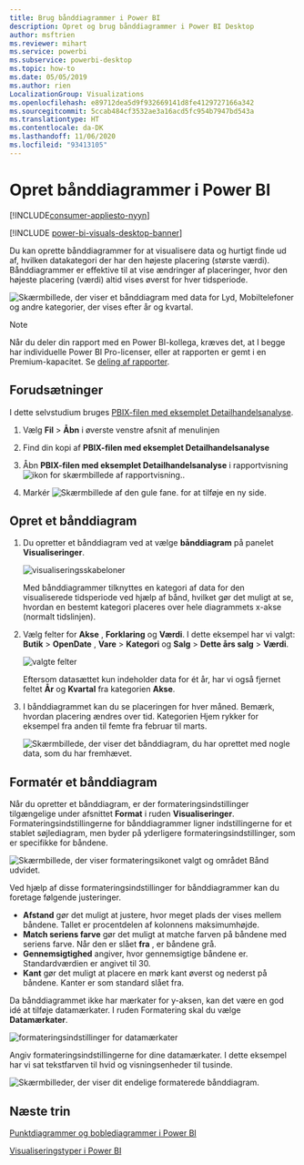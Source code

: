 ```yaml
---
title: Brug bånddiagrammer i Power BI
description: Opret og brug bånddiagrammer i Power BI Desktop
author: msftrien
ms.reviewer: mihart
ms.service: powerbi
ms.subservice: powerbi-desktop
ms.topic: how-to
ms.date: 05/05/2019
ms.author: rien
LocalizationGroup: Visualizations
ms.openlocfilehash: e89712dea5d9f932669141d8fe4129727166a342
ms.sourcegitcommit: 5ccab484cf3532ae3a16acd5fc954b7947bd543a
ms.translationtype: HT
ms.contentlocale: da-DK
ms.lasthandoff: 11/06/2020
ms.locfileid: "93413105"
---
```

# <a name="create-ribbon-charts-in-power-bi"></a>Opret bånddiagrammer i Power BI

[!INCLUDE[consumer-appliesto-nyyn](../includes/consumer-appliesto-nyyn.md)]    

[!INCLUDE [power-bi-visuals-desktop-banner](../includes/power-bi-visuals-desktop-banner.md)]

Du kan oprette bånddiagrammer for at visualisere data og hurtigt finde ud af, hvilken datakategori der har den højeste placering (største værdi). Bånddiagrammer er effektive til at vise ændringer af placeringer, hvor den højeste placering (værdi) altid vises øverst for hver tidsperiode. 

![Skærmbillede, der viser et bånddiagram med data for Lyd, Mobiltelefoner og andre kategorier, der vises efter år og kvartal.](media/desktop-ribbon-charts/ribbon-charts-01.png)

> [!NOTE]
> Når du deler din rapport med en Power BI-kollega, kræves det, at I begge har individuelle Power BI Pro-licenser, eller at rapporten er gemt i en Premium-kapacitet. Se [deling af rapporter](../collaborate-share/service-share-reports.md).

## <a name="prerequisites"></a>Forudsætninger

I dette selvstudium bruges [PBIX-filen med eksemplet Detailhandelsanalyse](https://download.microsoft.com/download/9/6/D/96DDC2FF-2568-491D-AAFA-AFDD6F763AE3/Retail%20Analysis%20Sample%20PBIX.pbix).

1. Vælg **Fil** > **Åbn** i øverste venstre afsnit af menulinjen
   
2. Find din kopi af **PBIX-filen med eksemplet Detailhandelsanalyse**

1. Åbn **PBIX-filen med eksemplet Detailhandelsanalyse** i rapportvisning ![ikon for skærmbillede af rapportvisning.](media/power-bi-visualization-kpi/power-bi-report-view.png).

1. Markér ![Skærmbillede af den gule fane.](media/power-bi-visualization-kpi/power-bi-yellow-tab.png) for at tilføje en ny side.

## <a name="create-a-ribbon-chart"></a>Opret et bånddiagram

1. Du opretter et bånddiagram ved at vælge **bånddiagram** på panelet **Visualiseringer**.

    ![visualiseringsskabeloner](media/desktop-ribbon-charts/power-bi-template.png)

    Med bånddiagrammer tilknyttes en kategori af data for den visualiserede tidsperiode ved hjælp af bånd, hvilket gør det muligt at se, hvordan en bestemt kategori placeres over hele diagrammets x-akse (normalt tidslinjen).

2. Vælg felter for **Akse** , **Forklaring** og **Værdi**.  I dette eksempel har vi valgt: **Butik** > **OpenDate** , **Vare** > **Kategori** og **Salg** > **Dette års salg** > **Værdi**.  

    ![valgte felter](media/desktop-ribbon-charts/power-bi-ribbon-values.png)

    Eftersom datasættet kun indeholder data for ét år, har vi også fjernet feltet **År** og **Kvartal** fra kategorien **Akse**.

3. I bånddiagrammet kan du se placeringen for hver måned. Bemærk, hvordan placering ændres over tid. Kategorien Hjem rykker for eksempel fra anden til femte fra februar til marts.

    ![Skærmbillede, der viser det bånddiagram, du har oprettet med nogle data, som du har fremhævet.](media/desktop-ribbon-charts/power-bi-ribbon.png)

## <a name="format-a-ribbon-chart"></a>Formatér et bånddiagram
Når du opretter et bånddiagram, er der formateringsindstillinger tilgængelige under afsnittet **Format** i ruden **Visualiseringer**. Formateringsindstillingerne for bånddiagrammer ligner indstillingerne for et stablet søjlediagram, men byder på yderligere formateringsindstillinger, som er specifikke for båndene.

![Skærmbillede, der viser formateringsikonet valgt og området Bånd udvidet.](media/desktop-ribbon-charts/power-bi-format-ribbon.png)

Ved hjælp af disse formateringsindstillinger for bånddiagrammer kan du foretage følgende justeringer.

* **Afstand** gør det muligt at justere, hvor meget plads der vises mellem båndene. Tallet er procentdelen af kolonnens maksimumhøjde.
* **Match seriens farve** gør det muligt at matche farven på båndene med seriens farve. Når den er slået **fra** , er båndene grå.
* **Gennemsigtighed** angiver, hvor gennemsigtige båndene er. Standardværdien er angivet til 30.
* **Kant** gør det muligt at placere en mørk kant øverst og nederst på båndene. Kanter er som standard slået fra.

Da bånddiagrammet ikke har mærkater for y-aksen, kan det være en god idé at tilføje datamærkater. I ruden Formatering skal du vælge **Datamærkater**. 

![formateringsindstillinger for datamærkater](media/desktop-ribbon-charts/power-bi-labels.png)

Angiv formateringsindstillingerne for dine datamærkater. I dette eksempel har vi sat tekstfarven til hvid og visningsenheder til tusinde.

![Skærmbilleder, der viser dit endelige formaterede bånddiagram.](media/desktop-ribbon-charts/power-bi-data-labels.png)

## <a name="next-steps"></a>Næste trin

[Punktdiagrammer og boblediagrammer i Power BI](power-bi-visualization-scatter.md)

[Visualiseringstyper i Power BI](power-bi-visualization-types-for-reports-and-q-and-a.md)
